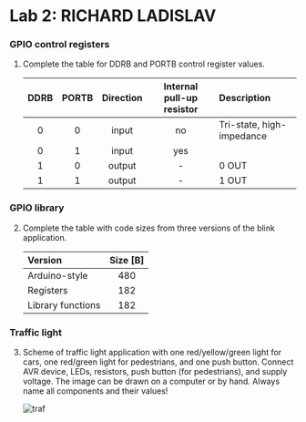 # Lab 2: RICHARD LADISLAV

### GPIO control registers

1. Complete the table for DDRB and PORTB control register values.

   | **DDRB** | **PORTB** | **Direction** | **Internal pull-up resistor** | **Description** |
   | :-: | :-: | :-: | :-: | :-- |
   | 0 | 0 | input | no | Tri-state, high-impedance |
   | 0 | 1 | input | yes | |
   | 1 | 0 | output| - | 0 OUT|
   | 1 | 1 | output| - | 1 OUT|

### GPIO library

2. Complete the table with code sizes from three versions of the blink application.

   | **Version** | **Size [B]** |
   | :-- | :-: |
   | Arduino-style     |480|
   | Registers         |182|
   | Library functions |182|

### Traffic light

3. Scheme of traffic light application with one red/yellow/green light for cars, one red/green light for pedestrians, and one push button. Connect AVR device, LEDs, resistors, push button (for pedestrians), and supply voltage. The image can be drawn on a computer or by hand. Always name all components and their values!

   ![traf](https://user-images.githubusercontent.com/99683944/195138722-220becf8-da4d-4c37-a83c-da79470fcb2e.png)

